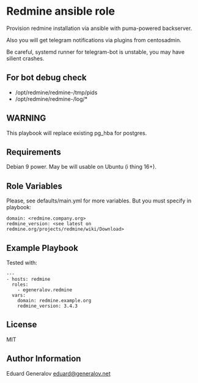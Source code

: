 Redmine ansible role
=========

Provision redmine installation via ansible with puma-powered backserver.

Also you will get telegram notifications via plugins from centosadmin.

Be careful, systemd runner for telegram-bot is unstable, you may have silient crashes. 


For bot debug check
-------------------

- /opt/redmine/redmine-<verison>/tmp/pids
- /opt/redmine/redmine-<verison>/log/*

WARNING
-------

This playbook will replace existing pg_hba for postgres.


Requirements
------------

Debian 9 power. May be will usable on Ubuntu (i thing 16+).

Role Variables
--------------

Please, see defaults/main.yml for more variables. But you must specify in playbook:

	domain: <redmine.company.org>
	redmine_version: <see latest on redmine.org/projects/redmine/wiki/Download>

Example Playbook
----------------

Tested with:

	---
	- hosts: redmine
	  roles:
	    - egeneralov.redmine
	  vars:
	    domain: redmine.example.org
	    redmine_version: 3.4.3


License
-------

MIT

Author Information
------------------

Eduard Generalov <eduard@generalov.net>
